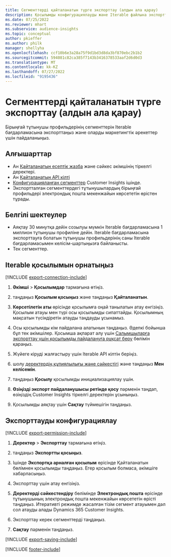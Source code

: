 ```yaml
---
title: Сегменттерді қайталанатын түрге экспорттау (алдын ала қарау)
description: Қосылымды конфигурациялауды және Iterable файлына экспорттауды үйреніңіз.
ms.date: 07/25/2022
ms.reviewer: mhart
ms.subservice: audience-insights
ms.topic: conceptual
author: pkieffer
ms.author: philk
manager: shellyha
ms.openlocfilehash: ccf10b6e3a28a75f9d1bd3d8da3bf870ebc2b1b2
ms.sourcegitcommit: 594081c82ca385f7143b3416378533aaf2d6d0d3
ms.translationtype: MT
ms.contentlocale: kk-KZ
ms.lasthandoff: 07/27/2022
ms.locfileid: "9195436"
---
```

# <a name="export-segments-to-iterable-preview"></a>Сегменттерді қайталанатын түрге экспорттау (алдын ала қарау)

Бірыңғай тұтынушы профильдерінің сегменттерін Iterable бағдарламасына экспорттаңыз және оларды маркетингтік әрекеттер үшін пайдаланыңыз.

## <a name="prerequisites"></a>Алғышарттар

- Ан [Қайталанатын есептік жазба](https://iterable.com/) және сәйкес әкімшінің тіркелгі деректері.
- Ан [Қайталанатын API кілті](https://support.iterable.com/hc/en-us/articles/360043464871)
- [Конфигурацияланған сегменттер](segments.md) Customer Insights ішінде.
- Экспортталған сегменттердегі тұтынушылардың бірыңғай профильдері электрондық пошта мекенжайын көрсететін өрістен тұрады.

## <a name="known-limitations"></a>Белгілі шектеулер

- Аяқтау 30 минутқа дейін созылуы мүмкін Iterable бағдарламасына 1 миллион тұтынушы профиліне дейін. Iterable бағдарламасына экспорттауға болатын тұтынушы профильдерінің саны Iterable бағдарламасымен келісім-шартыңызға байланысты.
- Тек сегменттер.

## <a name="set-up-connection-to-iterable"></a>Iterable қосылымын орнатыңыз

[!INCLUDE [export-connection-include](includes/export-connection-admn.md)]

1. **Әкімші** > **Қосылымдар** тармағына өтіңіз.

1. таңдаңыз **Қосылым қосыңыз** және таңдаңыз **Қайталанатын**.

1. **Көрсетілетін аты** өрісінде қосылымға оңай танылатын атау енгізіңіз. Қосылым атауы мен түрі осы қосылымды сипаттайды. Қосылымның мақсатын түсіндіретін атауды таңдауды ұсынамыз.

1. Осы қосылымды кім пайдалана алатынын таңдаңыз. Әдепкі бойынша бұл тек әкімшілер. Қосымша ақпарат алу үшін [Салымшыларға экспорттау үшін қосылымды пайдалануға рұқсат беру](connections.md#allow-contributors-to-use-a-connection-for-exports) бөлімін қараңыз.

1. Жүйеге кіруді жалғастыру үшін Iterable API кілтін беріңіз.

1. шолу [деректердің құпиялылығы және сәйкестігі](connections.md#data-privacy-and-compliance) және таңдаңыз **Мен келісемін**.

1. таңдаңыз **Қосылу** қосылымды инициализациялау үшін.

1. **Өзіңізді экспорт пайдаланушысы ретінде қосу** пәрменін таңдап, өзіңіздің Customer Insights тіркелгі деректерін ұсыныңыз.

1. Қосылымды аяқтау үшін **Сақтау** түймешігін таңдаңыз.

## <a name="configure-an-export"></a>Экспорттауды конфигурациялау

[!INCLUDE [export-permission-include](includes/export-permission.md)]

1. **Деректер** > **Экспорттау** тармағына өтіңіз.

1. таңдаңыз **Экспортты қосыңыз**.

1. Ішінде **Экспортқа арналған қосылым** өрісінде Қайталанатын бөлімнен қосылымды таңдаңыз. Егер қосылым болмаса, әкімшіге хабарласыңыз.

1. Экспорттау үшін атау енгізіңіз.

1. **Деректерді сәйкестендіру** бөлімінде **Электрондық пошта** өрісінде тұтынушының электрондық пошта мекенжайын көрсететін өрісті таңдаңыз. Итеративті режимде жасалған тізім сегмент атауымен дәл сол атауды алады Dynamics 365 Customer Insights.

1. Экспорттау керек сегменттерді таңдаңыз.

1. **Сақтау** пәрменін таңдаңыз.

[!INCLUDE [export-saving-include](includes/export-saving.md)]

[!INCLUDE [footer-include](includes/footer-banner.md)]
